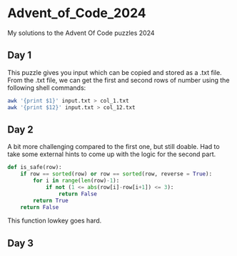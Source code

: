 # Advent_of_Code_2024
My solutions to the Advent Of Code puzzles 2024

## Day 1

This puzzle gives you input which can be copied and stored as a .txt file. From the .txt file, we can get the first and second rows of number using the following shell commands:

```bash
awk '{print $1}' input.txt > col_1.txt
awk '{print $12}' input.txt > col_12.txt
```

## Day 2

A bit more challenging compared to the first one, but still doable. Had to take some external hints to come up with the logic for the second part. 

```python
def is_safe(row):
    if row == sorted(row) or row == sorted(row, reverse = True):
        for i in range(len(row)-1):
            if not (1 <= abs(row[i]-row[i+1]) <= 3):
                return False
        return True
    return False
```
This function lowkey goes hard. 

## Day 3

